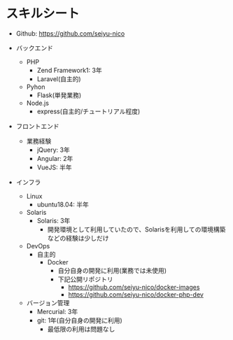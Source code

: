# スキルシート
- Github: https://github.com/seiyu-nico

- バックエンド
  - PHP
    - Zend Framework1: 3年
    - Laravel(自主的)
  - Pyhon
    - Flask(単発業務)
  - Node.js
    - express(自主的/チュートリアル程度)
- フロントエンド
  - 業務経験
      - jQuery: 3年
      - Angular: 2年
      - VueJS: 半年
- インフラ
  - Linux
    - ubuntu18.04: 半年
  - Solaris
    - Solaris: 3年
      - 開発環境として利用していたので、Solarisを利用しての環境構築などの経験は少しだけ
  - DevOps
    - 自主的
      - Docker
        - 自分自身の開発に利用(業務では未使用)
        - 下記公開リポジトリ
          - https://github.com/seiyu-nico/docker-images
          - https://github.com/seiyu-nico/docker-php-dev
  - バージョン管理
    - Mercurial: 3年
    - git: 1年(自分自身の開発に利用)
      - 最低限の利用は問題なし

